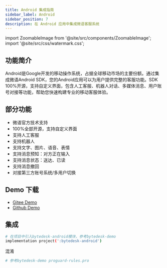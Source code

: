 ```yaml
---
title: Android 集成指南
sidebar_label: Android
sidebar_position: 7
description: 在 Android 应用中集成微语客服系统
---
```


import ZoomableImage from '@site/src/components/ZoomableImage';
import '@site/src/css/watermark.css';

## 功能简介

Android是Google开发的移动操作系统，占据全球移动市场的主要份额。通过集成微语Android SDK，您的Android应用可以为用户提供完整的客服功能。SDK 100%开源，支持自定义界面，包含人工客服、机器人对话、多媒体消息、用户账号对接等功能，帮助您快速构建专业的移动客服体验。

## 部分功能

- 微语官方技术支持
- 100%全部开源，支持自定义界面
- 支持人工客服
- 支持机器人
- 支持文字、图片、语音、表情
- 支持消息预知：对方正在输入
- 支持消息状态：送达、已读
- 支持消息撤回
- 对接第三方账号系统/多用户切换

## Demo 下载

- [Gitee Demo](https://gitee.com/270580156/bytedesk-android)
- [Github Demo](https://github.com/Bytedesk/bytedesk-android)

## 集成

```bash
# 在项目中引入bytedesk-android模块，参考bytedesk-demo
implementation project(':bytedesk-android')
```

混淆

```bash
# 参考bytedesk-demo proguard-rules.pro
```
